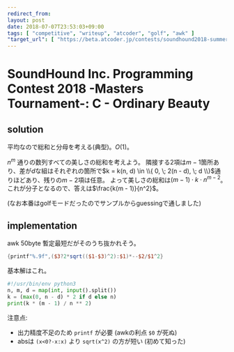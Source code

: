 ```yaml
---
redirect_from:
layout: post
date: 2018-07-07T23:53:03+09:00
tags: [ "competitive", "writeup", "atcoder", "golf", "awk" ]
"target_url": [ "https://beta.atcoder.jp/contests/soundhound2018-summer-qual/tasks/soundhound2018_summer_qual_c" ]
---
```


# SoundHound Inc. Programming Contest 2018 -Masters Tournament-: C - Ordinary Beauty

## solution

平均なので総和と分母を考える(典型)。$O(1)$。

$n^m$ 通りの数列すべての美しさの総和を考えよう。
隣接する$2$項は$m - 1$箇所あり、差が$d$な組はそれぞれの箇所で$k = k(n, d) \in \\{ 0, \; 2(n - d), \; d \\}$通りほどあり、残りの$m - 2$項は任意。
よって美しさの総和は$(m - 1) \cdot k \cdot n^{m - 2}$。
これが分子となるので、答えは$\frac{k(m - 1)}{n^2}$。

(なお本番はgolfモードだったのでサンプルからguessingで通しました)

## implementation

awk $50$byte 暫定最短だがそのうち抜かれそう。

``` awk
{printf"%.9f",($3?2*sqrt(($1-$3)^2):$1)*--$2/$1^2}
```

基本解はこれ。

``` python
#!/usr/bin/env python3
n, m, d = map(int, input().split())
k = (max(0, n - d) * 2 if d else n)
print(k * (m - 1) / n ** 2)
```

注意点:

-   出力精度不足のため `printf` が必要 (awkの利点 `$0` が死ぬ)
-   absは `(x<0?-x:x)` より `sqrt(x^2)` の方が短い (初めて知った)
